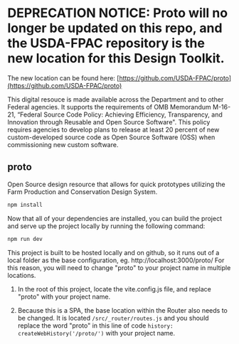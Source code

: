 # DEPRECATION NOTICE: Proto will no longer be updated on this repo, and the USDA-FPAC repository is the new location for this Design Toolkit.

The new location can be found here: [https://github.com/USDA-FPAC/proto](https://github.com/USDA-FPAC/proto)


This digital resouce is made available across the Department and to other Federal agencies. It supports the requirements of OMB Memorandum M-16-21, “Federal Source Code Policy: Achieving Efficiency, Transparency, and Innovation through Reusable and Open Source Software". This policy requires agencies to develop plans to release at least 20 percent of new custom-developed source code as Open Source Software (OSS) when commissioning new custom software.


## proto

Open Source design resource that allows for quick prototypes utilizing the Farm Production and Conservation Design System.

```sh
npm install
```

Now that all of your dependencies are installed, you can build the project and serve up the project locally by running the following command:

```sh
npm run dev
```

This project is built to be hosted locally and on github, so it runs out of a local folder as the base configuration, eg. http://localhost:3000/proto/ For this reason, you will need to change "proto" to your project name in multiple locations.

1. In the root of this project, locate the vite.config.js file, and replace "proto" with your project name.

2. Because this is a SPA, the base location within the Router also needs to be changed. It is located `/src/_router/routes.js` and you should replace the word "proto" in this line of code `history: createWebHistory('/proto/')` with your project name.


